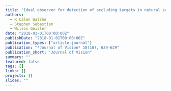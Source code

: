 ```yaml
---
title: "Ideal observer for detection of occluding targets in natural scenes in the fovea and periphery."
authors:
  - R Calen Walshe
  - Stephen Sebastian
  - Wilson Geisler
date: "2018-01-01T00:00:00Z"
publishDate: "2018-01-01T00:00:00Z"
publication_types: ["article-journal"]
publication: "*Journal of Vision* 18(10), 629-629"
publication_short: "Journal of Vision"
summary: ""
featured: false
tags: []
links: []
projects: []
slides: ""
---
```

